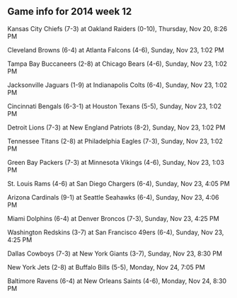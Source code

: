 ## Game info for 2014 week 12
Kansas City Chiefs (7-3) at Oakland Raiders (0-10), Thursday, Nov 20, 8:26 PM



Cleveland Browns (6-4) at Atlanta Falcons (4-6), Sunday, Nov 23, 1:02 PM

Tampa Bay Buccaneers (2-8) at Chicago Bears (4-6), Sunday, Nov 23, 1:02 PM

Jacksonville Jaguars (1-9) at Indianapolis Colts (6-4), Sunday, Nov 23, 1:02 PM

Cincinnati Bengals (6-3-1) at Houston Texans (5-5), Sunday, Nov 23, 1:02 PM

Detroit Lions (7-3) at New England Patriots (8-2), Sunday, Nov 23, 1:02 PM

Tennessee Titans (2-8) at Philadelphia Eagles (7-3), Sunday, Nov 23, 1:02 PM

Green Bay Packers (7-3) at Minnesota Vikings (4-6), Sunday, Nov 23, 1:03 PM



St. Louis Rams (4-6) at San Diego Chargers (6-4), Sunday, Nov 23, 4:05 PM

Arizona Cardinals (9-1) at Seattle Seahawks (6-4), Sunday, Nov 23, 4:06 PM

Miami Dolphins (6-4) at Denver Broncos (7-3), Sunday, Nov 23, 4:25 PM

Washington Redskins (3-7) at San Francisco 49ers (6-4), Sunday, Nov 23, 4:25 PM



Dallas Cowboys (7-3) at New York Giants (3-7), Sunday, Nov 23, 8:30 PM



New York Jets (2-8) at Buffalo Bills (5-5), Monday, Nov 24, 7:05 PM



Baltimore Ravens (6-4) at New Orleans Saints (4-6), Monday, Nov 24, 8:30 PM

